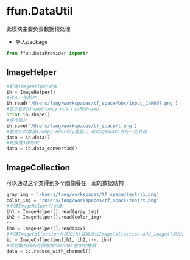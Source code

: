 # ffun.DataUtil  
此模块主要负责数据预处理  
- 导入package  
```python
from ffun.DataProvider import*
```  

## ImageHelper

```python
#新建ImageHelper对象
ih = ImageHelper()
#读入一张图片
ih.read('/Users/fang/workspaces/tf_space/box/input_Cam007.png')
#显示它的shape(numpy.ndarray的shape)
print ih.shape()
#保存图片
ih.save('/Users/fang/workspaces/tf_space/t.png')
#拿到它的数据(numpy.ndarray类型)，可以对此data进行一定处理
data = ih.data()
#转换成3维形式
data = ih.data_convert3d()
```

## ImageCollection  

可以通过这个类得到多个图像叠在一起的数据结构

```python
gray_img = '/Users/fang/workspaces/tf_space/test/t1.png'
color_img = '/Users/fang/workspaces/tf_space/test/t.png'
#创建ImageHelper()对象
ih1 = ImageHelper().read(gray_img)
ih2 = ImageHelper().read(color_img)
···
ihn = ImageHelper().read(xxx)
#创建ImageCollection并添加ih(或者通过ImageCollection.add_image()添加)
ic = ImageCollection(ih1, ih2,···，ihn)
#得到集合内所有图像按channel叠加的数据
data = ic.reduce_with_channel()
```

